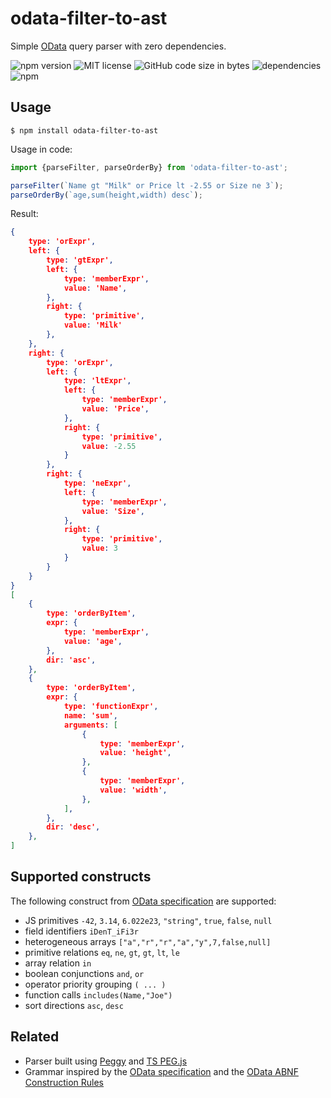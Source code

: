 # odata-filter-to-ast

Simple [OData](https://www.odata.org/) query parser with zero dependencies.

![npm version](https://img.shields.io/npm/v/odata-filter-to-ast)
![MIT license](https://img.shields.io/npm/l/odata-filter-to-ast)
![GitHub code size in bytes](https://img.shields.io/github/languages/code-size/petrzjunior/odata-filter-to-ast)
![dependencies](https://img.shields.io/badge/dependencies-0-brightgreen)
![npm](https://img.shields.io/npm/dw/odata-filter-to-ast)

## Usage

```shell
$ npm install odata-filter-to-ast
```

Usage in code:

```js
import {parseFilter, parseOrderBy} from 'odata-filter-to-ast';

parseFilter(`Name gt "Milk" or Price lt -2.55 or Size ne 3`);
parseOrderBy(`age,sum(height,width) desc`);
```

Result:

```json lines
{
	type: 'orExpr',
	left: {
		type: 'gtExpr',
		left: {
			type: 'memberExpr',
			value: 'Name',
		},
		right: {
			type: 'primitive',
			value: 'Milk'
		},
	},
	right: {
		type: 'orExpr',
		left: {
			type: 'ltExpr',
			left: {
				type: 'memberExpr',
				value: 'Price',
			},
			right: {
				type: 'primitive',
				value: -2.55
			}
		},
		right: {
			type: 'neExpr',
			left: {
				type: 'memberExpr',
				value: 'Size',
			},
			right: {
				type: 'primitive',
				value: 3
			}
		}
	}
}
[
	{
		type: 'orderByItem',
		expr: {
			type: 'memberExpr',
			value: 'age',
		},
		dir: 'asc',
	},
	{
		type: 'orderByItem',
		expr: {
			type: 'functionExpr',
			name: 'sum',
			arguments: [
				{
					type: 'memberExpr',
					value: 'height',
				},
				{
					type: 'memberExpr',
					value: 'width',
				},
			],
		},
		dir: 'desc',
	},
]
```

## Supported constructs

The following construct
from [OData specification](http://docs.oasis-open.org/odata/odata/v4.01/odata-v4.01-part2-url-conventions.html) are
supported:

- JS primitives `-42`, `3.14`, `6.022e23`, `"string"`, `true`, `false`, `null`
- field identifiers `iDenT_iFi3r`
- heterogeneous arrays `["a","r","r","a","y",7,false,null]`
- primitive relations `eq`, `ne`, `gt`, `gt`, `lt`, `le`
- array relation `in`
- boolean conjunctions `and`, `or`
- operator priority grouping `( ... )`
- function calls `includes(Name,"Joe")`
- sort directions `asc`, `desc`

## Related

- Parser built using [Peggy](https://github.com/peggyjs/peggy) and [TS PEG.js](https://github.com/metadevpro/ts-pegjs)
- Grammar inspired by the [OData specification](http://docs.oasis-open.org/odata/odata/v4.01/odata-v4.01-part2-url-conventions.html#_Toc31361038) and the [OData ABNF Construction Rules](http://docs.oasis-open.org/odata/odata/v4.01/cs01/abnf/odata-abnf-construction-rules.txt)
